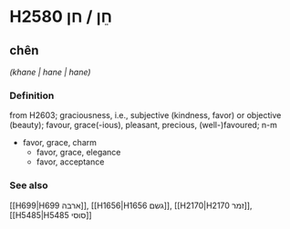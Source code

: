 # H2580 חֵן / חן

## chên

_(khane | hane | hane)_

### Definition

from H2603; graciousness, i.e., subjective (kindness, favor) or objective (beauty); favour, grace(-ious), pleasant, precious, (well-)favoured; n-m

- favor, grace, charm
  - favor, grace, elegance
  - favor, acceptance

### See also

[[H699|H699 ארבה]], [[H1656|H1656 גשם]], [[H2170|H2170 זמר]], [[H5485|H5485 סוסי]]
